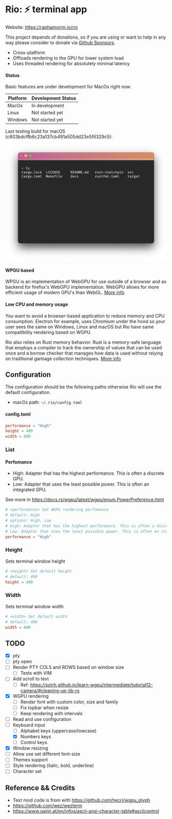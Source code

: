 # Rio: ⚡ terminal app 

Website: https://raphamorim.io/rio

This project depends of donations, so if you are using or want to help in any way please consider to donate via [Github Sponsors](https://github.com/sponsors/raphamorim).

- Cross-platform
- Offloads rendering to the GPU for lower system load
- Uses threaded rendering for absolutely minimal latency

#### Status

Basic features are under development for MacOs right now.

| Platform | Development Status |
| --- | --- |
| MacOs | In development |
| Linux | Not started yet |
| Windows | Not started yet |

Last testing build for macOS (c603bdcffb6c23a137cb491a505dd23e5f6329c5):

![Demo macOS](docs/demo-macos.png)

#### WPGU based

WPGU is an implementation of WebGPU for use outside of a browser and as backend for firefox's WebGPU implementation. WebGPU allows for more efficient usage of modern GPU's than WebGL. [More info](https://users.rust-lang.org/t/what-is-webgpu-and-is-it-ready-for-use/62331/8)

#### Low CPU and memory usage

You want to avoid a browser-based application to reduce memory and CPU consumption. Electron for example, uses Chromium under the hood so your user sees the same on Windows, Linux and macOS but Rio have same compatibility rendering based on WGPU.

Rio also relies on Rust memory behavior: Rust is a memory-safe language that employs a compiler to track the ownership of values that can be used once and a borrow checker that manages how data is used without relying on traditional garbage collection techniques. [More info](https://stanford-cs242.github.io/f18/lectures/05-1-rust-memory-safety.html)

## Configuration

The configuration should be the following paths otherwise Rio will use the default configuration.

- macOs path: `~/.rio/config.toml`

#### config.toml

```toml
performance = "High"
height = 400
width = 600
```

### List

#### Perfomance

- High: Adapter that has the highest performance. This is often a discrete GPU.
- Low: Adapter that uses the least possible power. This is often an integrated GPU.

See more in https://docs.rs/wgpu/latest/wgpu/enum.PowerPreference.html

```toml
# <performance> Set WGPU rendering perfomance
# default: High
# options: High, Low
# High: Adapter that has the highest performance. This is often a discrete GPU.
# Low: Adapter that uses the least possible power. This is often an integrated GPU.
performance = "High"
```

### Height

Sets terminal window height

```toml
# <height> Set default height
# default: 400
height = 400
```

### Width

Sets terminal window width

```toml
# <width> Set default width
# default: 400
width = 600
```

## TODO

- [x] pty
- [ ] pty open
- [ ] Render PTY COLS and ROWS based on window size
	- [ ] Tests with VIM
- [ ] Add scroll to text
	- [ ] Ref: https://sotrh.github.io/learn-wgpu/intermediate/tutorial12-camera/#cleaning-up-lib-rs
- [x] WGPU rendering
	- [ ] Render font with custom color, size and family
	- [ ] Fix topbar when resize
	- [ ] Keep rendering with intervals
- [ ] Read and use configuration
- [ ] Keyboard input
	- [ ] Alphabet keys (uppercase/lowcase)
	- [x] Numbers keys
	- [ ] Control keys
- [x] Window resizing
- [ ] Allow use set different font-size
- [ ] Themes support
- [ ] Style rendering (italic, bold, underline)
- [ ] Character set

## Reference && Credits

- Text mod code is from with https://github.com/hecrj/wgpu_glyph
- https://github.com/wez/wezterm
- https://www.gaijin.at/en/infos/ascii-ansi-character-table#asciicontrol
